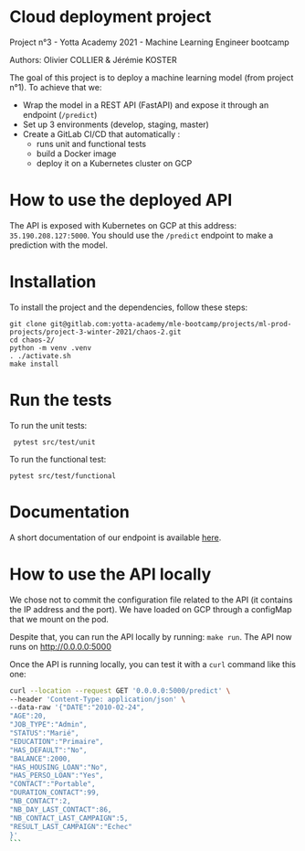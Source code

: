 # Cloud deployment project

Project n°3 - Yotta Academy 2021 - Machine Learning Engineer bootcamp

Authors: Olivier COLLIER & Jérémie KOSTER

The goal of this project is to deploy a machine learning model (from project n°1). To achieve that we:
- Wrap the model in a REST API (FastAPI) and expose it through an endpoint (`/predict`)
- Set up 3 environments (develop, staging, master)
- Create a GitLab CI/CD that automatically :
    - runs unit and functional tests
    - build a Docker image
    - deploy it on a Kubernetes cluster on GCP

# How to use the deployed API

The API is exposed with Kubernetes on GCP at this address: `35.190.208.127:5000`. You should use the `/predict` endpoint to make a prediction with the model.

# Installation

To install the project and the dependencies, follow these steps:

    git clone git@gitlab.com:yotta-academy/mle-bootcamp/projects/ml-prod-projects/project-3-winter-2021/chaos-2.git
    cd chaos-2/
    python -m venv .venv
    . ./activate.sh
    make install

# Run the tests

To run the unit tests:

     pytest src/test/unit

To run the functional test:

    pytest src/test/functional

# Documentation

A short documentation of our endpoint is available [here](https://app.swaggerhub.com/apis/Yotta-Academy/project-3_yotta/1.0.0).

# How to use the API locally

We chose not to commit the configuration file related to the API (it contains the IP address and the port). We have loaded on GCP through a configMap that we mount on the pod.

Despite that, you can run the API locally by running: `make run`. The API now runs on http://0.0.0.0:5000

Once the API is running locally, you can test it with a `curl` command like this one:
````bash
curl --location --request GET '0.0.0.0:5000/predict' \
--header 'Content-Type: application/json' \
--data-raw '{"DATE":"2010-02-24",
"AGE":20,
"JOB_TYPE":"Admin",
"STATUS":"Marié",
"EDUCATION":"Primaire",
"HAS_DEFAULT":"No",
"BALANCE":2000,
"HAS_HOUSING_LOAN":"No",
"HAS_PERSO_LOAN":"Yes",
"CONTACT":"Portable",
"DURATION_CONTACT":99,
"NB_CONTACT":2,
"NB_DAY_LAST_CONTACT":86,
"NB_CONTACT_LAST_CAMPAIGN":5,
"RESULT_LAST_CAMPAIGN":"Echec"
}'
```
